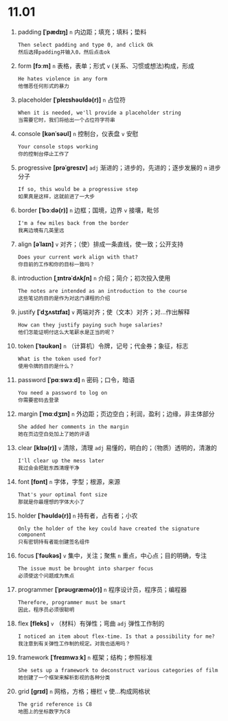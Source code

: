 # 11.01

1. padding **[ˈpædɪŋ]** `n` 内边距；填充；填料；垫料

   ```
   Then select padding and type 0, and click Ok
   然后选择padding并输入0，然后点击ok
   ```

2. form **[fɔːm]** `n` 表格，表单；形式 `v` (关系、习惯或想法)构成，形成

   ```
   He hates violence in any form
   他憎恶任何形式的暴力
   ```

3. placeholder **[ˈpleɪshəʊldə(r)]** `n` 占位符

   ```
   When it is needed, we'll provide a placeholder string
   当需要它时，我们将给出一个占位符字符串
   ```

4. console **[kənˈsəʊl]** `n` 控制台，仪表盘 `v` 安慰

   ```
   Your console stops working
   你的控制台停止工作了
   ```

5. progressive **[prəˈɡresɪv]** `adj` 渐进的；进步的，先进的；逐步发展的 `n` 进步分子

   ```
   If so, this would be a progressive step
   如果真是这样，这就前进了一大步
   ```

6. border **[ˈbɔːdə(r)]** `n` 边框；国境，边界 `v` 接壤，毗邻

   ```
   I'm a few miles back from the border
   我离边境有几英里远
   ```

7. align **[əˈlaɪn]** `v` 对齐；（使）排成一条直线，使一致；公开支持

   ```
   Does your current work align with that?
   你目前的工作和你的目标一致吗？
   ```

8. introduction **[ˌɪntrəˈdʌkʃn]** `n` 介绍；简介；初次投入使用

   ```
   The notes are intended as an introduction to the course
   这些笔记的目的是作为对这门课程的介绍
   ```

9. justify **[ˈdʒʌstɪfaɪ]** `v` 两端对齐；使（文本）对齐；对...作出解释

   ```
   How can they justify paying such huge salaries?
   他们怎能证明付这么大笔薪水是正当的呢？
   ```

10. token **[ˈtəʊkən]** `n` （计算机）令牌，记号；代金券；象征，标志

    ```
    What is the token used for?
    使用令牌的目的是什么？
    ```

11. password **[ˈpɑːswɜːd]** `n` 密码；口令，暗语

    ```
    You need a password to log on
    你需要密码去登录
    ```

12. margin **[ˈmɑːdʒɪn]** `n` 外边距；页边空白；利润，盈利；边缘，非主体部分

    ```
    She added her comments in the margin
    她在页边空白处加上了她的评语
    ```

13. clear **[klɪə(r)]** `v` 清除，清理 `adj` 易懂的，明白的；（物质）透明的，清澈的

    ```
    I'll clear up the mess later
    我过会会把脏东西清理干净
    ```

14. font **[fɒnt]** `n` 字体，字型；根源，来源

    ```
    That's your optimal font size
    那就是你最理想的字体大小了
    ```

15. holder **[ˈhəʊldə(r)]** `n` 持有者，占有者；小农

    ```
    Only the holder of the key could have created the signature component
    只有密钥持有者能创建签名组件
    ```

16. focus **[ˈfəʊkəs]** `v` 集中，关注；聚焦 `n` 重点，中心点；目的明确，专注

    ```
    The issue must be brought into sharper focus
    必须使这个问题成为焦点
    ```

17. programmer **[ˈprəʊɡræmə(r)]** `n` 程序设计员，程序员；编程器

    ```
    Therefore, programmer must be smart
    因此，程序员必须很聪明
    ```

18. flex **[fleks]** `v` （材料）有弹性；弯曲 `adj` 弹性工作制的

    ```
    I noticed an item about flex-time. Is that a possibility for me?
    我注意到有关弹性工作制的规定。对我也适用吗？
    ```

19. framework **[ˈfreɪmwɜːk]** `n` 框架；结构；参照标准

    ```
    She sets up a framework to deconstruct various categories of film
    她创建了一个框架来解析影视的各种分类
    ```

20. grid **[ɡrɪd]** `n` 网格，方格；栅栏 `v` 使...构成网格状
    ```
    The grid reference is C8
    地图上的坐标数字为C8
    ```
